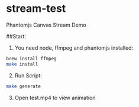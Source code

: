 # stream-test
Phantomjs Canvas Stream Demo

##Start:
1. You need node, ffmpeg and phantomjs installed:
```bash
brew install ffmpeg
make install
```
2. Run Script:
```bash
make generate
```
3. Open test.mp4 to view animation


